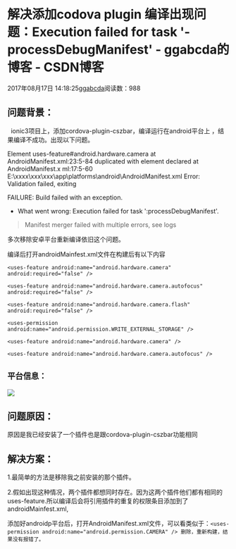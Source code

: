 # 解决添加codova plugin 编译出现问题：Execution failed for task '-processDebugManifest' - ggabcda的博客 - CSDN博客





2017年08月17日 14:18:25[ggabcda](https://me.csdn.net/ggabcda)阅读数：988








## 问题背景：

  ionic3项目上，添加cordova-plugin-cszbar，编译运行在android平台上 ，结果编译不成功。出现以下问题。

Element uses-feature#android.hardware.camera at AndroidManifest.xml:23:5-84 duplicated with element declared at AndroidManifest.x
ml:17:5-60
E:\xxxx\xxx\xxx\app\platforms\android\AndroidManifest.xml Error:
Validation failed, exiting

FAILURE: Build failed with an exception.

* What went wrong:
Execution failed for task ':processDebugManifest'.
> Manifest merger failed with multiple errors, see logs

多次移除安卓平台重新编译依旧这个问题。

编译后打开androidMainfest.xml文件在构建后有以下内容

```
<uses-feature android:name="android.hardware.camera" android:required="false" />

<uses-feature android:name="android.hardware.camera.autofocus" android:required="false" />

<uses-feature android:name="android.hardware.camera.flash" android:required="false" />

<uses-permission android:name="android.permission.WRITE_EXTERNAL_STORAGE" />

<uses-feature android:name="android.hardware.camera" />

<uses-feature android:name="android.hardware.camera.autofocus" />
```



## `平台信息：`

![](http://images2017.cnblogs.com/blog/833855/201708/833855-20170816102159021-1267430481.png)



## 问题原因：

原因是我已经安装了一个插件也是跟cordova-plugin-cszbar功能相同

## 解决方案：

1.最简单的方法是移除我之前安装的那个插件。

2.假如出现这种情况，两个插件都想同时存在。因为这两个插件他们都有相同的uses-feature.所以编译后会将引用插件的重复的权限条目添加到了androidMainfest.xml,

添加好androidp平台后，打开AndroidManifest.xml文件，可以看类似于：`<uses-permission android:name="android.permission.CAMERA" /> 删除，重新构建，结果没有报错了。`







